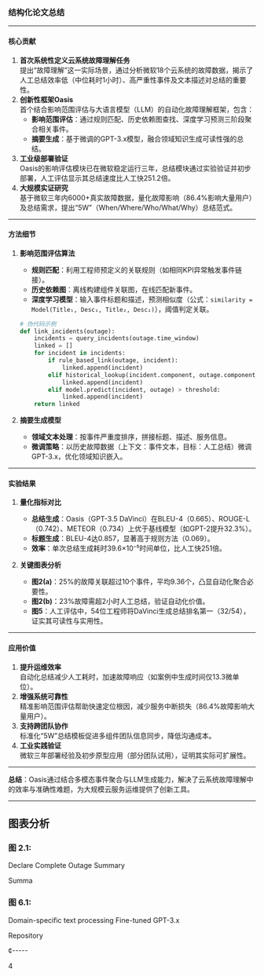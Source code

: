 ### 结构化论文总结

---

#### **核心贡献**
1. **首次系统性定义云系统故障理解任务**  
   提出“故障理解”这一实际场景，通过分析微软18个云系统的故障数据，揭示了人工总结效率低（中位耗时1小时）、高严重性事件及文本描述对总结的重要性。
2. **创新性框架Oasis**  
   首个结合影响范围评估与大语言模型（LLM）的自动化故障理解框架，包含：
   - **影响范围评估**：通过规则匹配、历史依赖图查找、深度学习预测三阶段聚合相关事件。
   - **摘要生成**：基于微调的GPT-3.x模型，融合领域知识生成可读性强的总结。
3. **工业级部署验证**  
   Oasis的影响评估模块已在微软稳定运行三年，总结模块通过实验验证并初步部署，人工评估显示其总结速度比人工快251.2倍。
4. **大规模实证研究**  
   基于微软三年内6000+真实故障数据，量化故障影响（86.4%影响大量用户）及总结需求，提出“5W”（When/Where/Who/What/Why）总结范式。

---

#### **方法细节**
1. **影响范围评估算法**  
   - **规则匹配**：利用工程师预定义的关联规则（如相同KPI异常触发事件链接）。
   - **历史依赖图**：离线构建组件关联图，在线匹配新事件。
   - **深度学习模型**：输入事件标题和描述，预测相似度（公式：`similarity = Model(Title₁, Desc₁, Title₂, Desc₂)`），阈值判定关联。

   ```python
   # 伪代码示例
   def link_incidents(outage):
       incidents = query_incidents(outage.time_window)
       linked = []
       for incident in incidents:
           if rule_based_link(outage, incident):
               linked.append(incident)
           elif historical_lookup(incident.component, outage.component_graph):
               linked.append(incident)
           elif model.predict(incident, outage) > threshold:
               linked.append(incident)
       return linked
   ```

2. **摘要生成模型**  
   - **领域文本处理**：按事件严重度排序，拼接标题、描述、服务信息。
   - **微调策略**：以历史故障数据（上下文：事件文本，目标：人工总结）微调GPT-3.x，优化领域知识嵌入。

---

#### **实验结果**
1. **量化指标对比**  
   - **总结生成**：Oasis（GPT-3.5 DaVinci）在BLEU-4（0.665）、ROUGE-L（0.742）、METEOR（0.734）上优于基线模型（如GPT-2提升32.3%）。
   - **标题生成**：BLEU-4达0.857，显著高于规则方法（0.069）。
   - **效率**：单次总结生成耗时39.6×10⁻⁵时间单位，比人工快251倍。

2. **关键图表分析**  
   - **图2(a)**：25%的故障关联超过10个事件，平均9.36个，凸显自动化聚合必要性。
   - **图2(b)**：23%故障需超2小时人工总结，验证自动化价值。
   - **图5**：人工评估中，54位工程师将DaVinci生成总结排名第一（32/54），证实其可读性与实用性。

---

#### **应用价值**
1. **提升运维效率**  
   自动化总结减少人工耗时，加速故障响应（如案例中生成时间仅13.3微单位）。
2. **增强系统可靠性**  
   精准影响范围评估帮助快速定位根因，减少服务中断损失（86.4%故障影响大量用户）。
3. **支持跨团队协作**  
   标准化“5W”总结模板促进多组件团队信息同步，降低沟通成本。
4. **工业实践验证**  
   微软三年部署经验及初步原型应用（部分团队试用），证明其实际可扩展性。

---

**总结**：Oasis通过结合多模态事件聚合与LLM生成能力，解决了云系统故障理解中的效率与准确性难题，为大规模云服务运维提供了创新工具。

---

## 图表分析
### 图 2.1:
Declare Complete
Outage Summary

Summa


### 图 6.1:
Domain-specific text processing Fine-tuned GPT-3.x

Repository

¢-----

4

